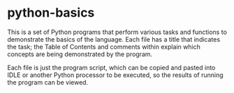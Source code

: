 # python-basics

This is a set of Python programs that perform various tasks and functions to demonstrate the basics of the
language. Each file has a title that indicates the task; the Table of Contents and comments within explain 
which concepts are being demonstrated by the program.

Each file is just the program script, which can be copied and pasted into IDLE or another Python processor to
be executed, so the results of running the program can be viewed.
